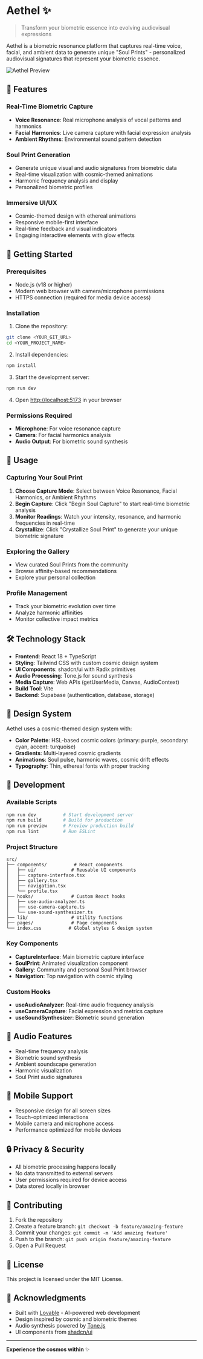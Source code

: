 # Aethel ✨

> Transform your biometric essence into evolving audiovisual expressions

Aethel is a biometric resonance platform that captures real-time voice, facial, and ambient data to generate unique "Soul Prints" - personalized audiovisual signatures that represent your biometric essence.

![Aethel Preview](./public/lovable-uploads/a2be87f6-26ad-4604-9ed1-d1c5f2ffe2fe.png)

## 🌟 Features

### Real-Time Biometric Capture
- **Voice Resonance**: Real microphone analysis of vocal patterns and harmonics
- **Facial Harmonics**: Live camera capture with facial expression analysis
- **Ambient Rhythms**: Environmental sound pattern detection

### Soul Print Generation
- Generate unique visual and audio signatures from biometric data
- Real-time visualization with cosmic-themed animations
- Harmonic frequency analysis and display
- Personalized biometric profiles

### Immersive UI/UX
- Cosmic-themed design with ethereal animations
- Responsive mobile-first interface
- Real-time feedback and visual indicators
- Engaging interactive elements with glow effects

## 🚀 Getting Started

### Prerequisites
- Node.js (v18 or higher)
- Modern web browser with camera/microphone permissions
- HTTPS connection (required for media device access)

### Installation

1. Clone the repository:
```bash
git clone <YOUR_GIT_URL>
cd <YOUR_PROJECT_NAME>
```

2. Install dependencies:
```bash
npm install
```

3. Start the development server:
```bash
npm run dev
```

4. Open [http://localhost:5173](http://localhost:5173) in your browser

### Permissions Required
- **Microphone**: For voice resonance capture
- **Camera**: For facial harmonics analysis
- **Audio Output**: For biometric sound synthesis

## 🎯 Usage

### Capturing Your Soul Print

1. **Choose Capture Mode**: Select between Voice Resonance, Facial Harmonics, or Ambient Rhythms
2. **Begin Capture**: Click "Begin Soul Capture" to start real-time biometric analysis
3. **Monitor Readings**: Watch your intensity, resonance, and harmonic frequencies in real-time
4. **Crystallize**: Click "Crystallize Soul Print" to generate your unique biometric signature

### Exploring the Gallery
- View curated Soul Prints from the community
- Browse affinity-based recommendations
- Explore your personal collection

### Profile Management
- Track your biometric evolution over time
- Analyze harmonic affinities
- Monitor collective impact metrics

## 🛠️ Technology Stack

- **Frontend**: React 18 + TypeScript
- **Styling**: Tailwind CSS with custom cosmic design system
- **UI Components**: shadcn/ui with Radix primitives
- **Audio Processing**: Tone.js for sound synthesis
- **Media Capture**: Web APIs (getUserMedia, Canvas, AudioContext)
- **Build Tool**: Vite
- **Backend**: Supabase (authentication, database, storage)

## 🎨 Design System

Aethel uses a cosmic-themed design system with:
- **Color Palette**: HSL-based cosmic colors (primary: purple, secondary: cyan, accent: turquoise)
- **Gradients**: Multi-layered cosmic gradients
- **Animations**: Soul pulse, harmonic waves, cosmic drift effects
- **Typography**: Thin, ethereal fonts with proper tracking

## 🔧 Development

### Available Scripts

```bash
npm run dev          # Start development server
npm run build        # Build for production
npm run preview      # Preview production build
npm run lint         # Run ESLint
```

### Project Structure

```
src/
├── components/          # React components
│   ├── ui/             # Reusable UI components
│   ├── capture-interface.tsx
│   ├── gallery.tsx
│   ├── navigation.tsx
│   └── profile.tsx
├── hooks/              # Custom React hooks
│   ├── use-audio-analyzer.ts
│   ├── use-camera-capture.ts
│   └── use-sound-synthesizer.ts
├── lib/                # Utility functions
├── pages/              # Page components
└── index.css          # Global styles & design system
```

### Key Components

- **CaptureInterface**: Main biometric capture interface
- **SoulPrint**: Animated visualization component
- **Gallery**: Community and personal Soul Print browser
- **Navigation**: Top navigation with cosmic styling

### Custom Hooks

- **useAudioAnalyzer**: Real-time audio frequency analysis
- **useCameraCapture**: Facial expression and metrics capture
- **useSoundSynthesizer**: Biometric sound generation

## 🎵 Audio Features

- Real-time frequency analysis
- Biometric sound synthesis
- Ambient soundscape generation
- Harmonic visualization
- Soul Print audio signatures

## 📱 Mobile Support

- Responsive design for all screen sizes
- Touch-optimized interactions
- Mobile camera and microphone access
- Performance optimized for mobile devices

## 🔒 Privacy & Security

- All biometric processing happens locally
- No data transmitted to external servers
- User permissions required for device access
- Data stored locally in browser

## 🤝 Contributing

1. Fork the repository
2. Create a feature branch: `git checkout -b feature/amazing-feature`
3. Commit your changes: `git commit -m 'Add amazing feature'`
4. Push to the branch: `git push origin feature/amazing-feature`
5. Open a Pull Request

## 📄 License

This project is licensed under the MIT License.

## 🌟 Acknowledgments

- Built with [Lovable](https://lovable.dev) - AI-powered web development
- Design inspired by cosmic and biometric themes
- Audio synthesis powered by [Tone.js](https://tonejs.github.io/)
- UI components from [shadcn/ui](https://ui.shadcn.com/)

---

**Experience the cosmos within** ✨
